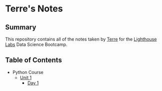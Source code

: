 # Terre's Notes

## Summary 

This repository contains all of the notes taken by [Terre](https://github.com/Terrele) for the [Lighthouse Labs](https://www.lighthouselabs.ca/) Data Science Bootcamp.

## Table of Contents
* Python Course
    * [Unit 1](/Unit_1) 
        * [Day 1](/Unit_1/Day_1)